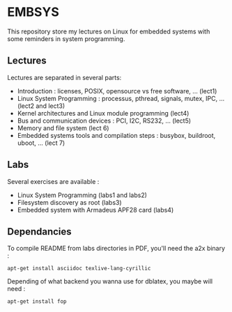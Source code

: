 # EMBSYS

This repository store my lectures on Linux for embedded systems with some
reminders in system programming.

## Lectures

Lectures are separated in several parts:

  * Introduction : licenses, POSIX, opensource vs free software, ... (lect1)
  * Linux System Programming : processus, pthread, signals, mutex, IPC, ...
    (lect2 and lect3)
  * Kernel architectures and Linux module programming (lect4)
  * Bus and communication devices : PCI, I2C, RS232, ... (lect5)
  * Memory and file system (lect 6)
  * Embedded systems tools and compilation steps : busybox, buildroot, uboot,
    ... (lect 7)

## Labs

Several exercises are available :

  * Linux System Programming (labs1 and labs2)
  * Filesystem discovery as root (labs3)
  * Embedded system with Armadeus APF28 card (labs4)

## Dependancies

To compile README from labs directories in PDF, you'll need the a2x binary :

    apt-get install asciidoc texlive-lang-cyrillic

Depending of what backend you wanna use for dblatex, you maybe will need :

    apt-get install fop
